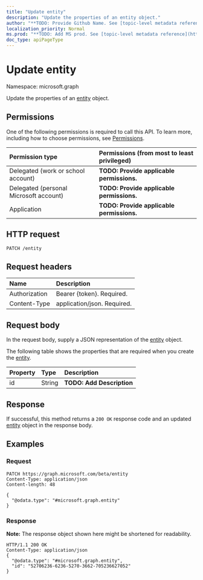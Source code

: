 ```yaml
---
title: "Update entity"
description: "Update the properties of an entity object."
author: "**TODO: Provide Github Name. See [topic-level metadata reference](https://msgo.azurewebsites.net/add/document/guidelines/metadata.html#topic-level-metadata)**"
localization_priority: Normal
ms.prod: "**TODO: Add MS prod. See [topic-level metadata reference](https://msgo.azurewebsites.net/add/document/guidelines/metadata.html#topic-level-metadata)**"
doc_type: apiPageType
---
```


# Update entity
Namespace: microsoft.graph

Update the properties of an [entity](../resources/entity.md) object.

## Permissions
One of the following permissions is required to call this API. To learn more, including how to choose permissions, see [Permissions](/concepts/permissions-reference.md).

|Permission type|Permissions (from most to least privileged)|
|:---|:---|
|Delegated (work or school account)|**TODO: Provide applicable permissions.**|
|Delegated (personal Microsoft account)|**TODO: Provide applicable permissions.**|
|Application|**TODO: Provide applicable permissions.**|

## HTTP request

<!-- {
  "blockType": "ignored"
}
-->
``` http
PATCH /entity
```

## Request headers
|Name|Description|
|:---|:---|
|Authorization|Bearer {token}. Required.|
|Content-Type|application/json. Required.|

## Request body
In the request body, supply a JSON representation of the [entity](../resources/entity.md) object.

The following table shows the properties that are required when you create the [entity](../resources/entity.md).

|Property|Type|Description|
|:---|:---|:---|
|id|String|**TODO: Add Description**|



## Response

If successful, this method returns a `200 OK` response code and an updated [entity](../resources/entity.md) object in the response body.

## Examples

### Request
<!-- {
  "blockType": "request",
  "name": "update_entity"
}
-->
``` http
PATCH https://graph.microsoft.com/beta/entity
Content-Type: application/json
Content-length: 48

{
  "@odata.type": "#microsoft.graph.entity"
}
```


### Response
**Note:** The response object shown here might be shortened for readability.
<!-- {
  "blockType": "response",
  "truncated": true
}
-->
``` http
HTTP/1.1 200 OK
Content-Type: application/json
{
  "@odata.type": "#microsoft.graph.entity",
  "id": "52706236-6236-5270-3662-705236627052"
}
```

